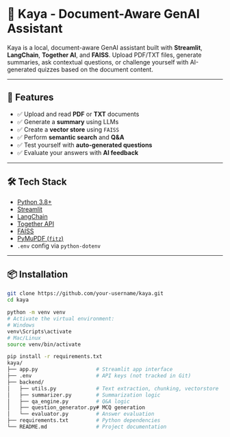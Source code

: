 # 📄 Kaya - Document-Aware GenAI Assistant

Kaya is a local, document-aware GenAI assistant built with **Streamlit**, **LangChain**, **Together AI**, and **FAISS**. Upload PDF/TXT files, generate summaries, ask contextual questions, or challenge yourself with AI-generated quizzes based on the document content.

---

## 🚀 Features

- ✅ Upload and read **PDF** or **TXT** documents
- ✅ Generate a **summary** using LLMs
- ✅ Create a **vector store** using `FAISS`
- ✅ Perform **semantic search** and **Q&A**
- ✅ Test yourself with **auto-generated questions**
- ✅ Evaluate your answers with **AI feedback**

---

## 🛠️ Tech Stack

- [Python 3.8+](https://www.python.org/)
- [Streamlit](https://streamlit.io/)
- [LangChain](https://github.com/langchain-ai/langchain)
- [Together API](https://together.xyz/)
- [FAISS](https://github.com/facebookresearch/faiss)
- [PyMuPDF (`fitz`)](https://github.com/pymupdf/PyMuPDF)
- `.env` config via `python-dotenv`

---

## 📦 Installation

```bash
git clone https://github.com/your-username/kaya.git
cd kaya

python -m venv venv
# Activate the virtual environment:
# Windows
venv\Scripts\activate
# Mac/Linux
source venv/bin/activate

pip install -r requirements.txt
kaya/
├── app.py                   # Streamlit app interface
├── .env                     # API keys (not tracked in Git)
├── backend/
│   ├── utils.py             # Text extraction, chunking, vectorstore
│   ├── summarizer.py        # Summarization logic
│   ├── qa_engine.py         # Q&A logic
│   ├── question_generator.py# MCQ generation
│   └── evaluator.py         # Answer evaluation
├── requirements.txt         # Python dependencies
└── README.md                # Project documentation
